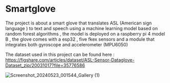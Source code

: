 # Smartglove
The project is about a smart glove that translates ASL (American sign language ) to text and speech using a machine learning model based on random forest algorithms , the model is deployed on a raspberry pi 4 model B  , the glove comes with a esp32 , five fkex sensors and a module that integrates both gyroscope and accelerometer (MPU6050) 

The dataset used in this project can be found here : https://figshare.com/articles/dataset/ASL-Sensor-Dataglove-Dataset_zip/20031017?file=35776586

![Screenshot_20240523_001544_Gallery (1)](https://github.com/heyitsmeyo/Smartglove/assets/140254531/9e024574-e65a-4bb0-b723-5a575ae7da95)

